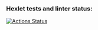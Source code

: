 ### Hexlet tests and linter status:
[![Actions Status](https://github.com/Oksana1992-hash/frontend-project-11/actions/workflows/hexlet-check.yml/badge.svg)](https://github.com/Oksana1992-hash/frontend-project-11/actions)